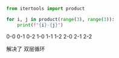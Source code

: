```python
from itertools import product

for i, j in product(range(3), range(3)):
    print(f"{i}-{j}")
```
0-0  0-1 0-2 1-0 1-1 1-2 2-0 2-1 2-2

解决了 双层循环 